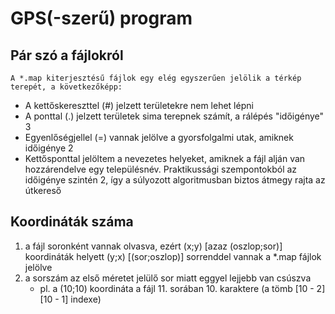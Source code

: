 # GPS(-szerű) program

## Pár szó a fájlokról
	A *.map kiterjesztésű fájlok egy elég egyszerűen jelölik a térkép terepét, a következőképp:
* A kettőskereszttel (#) jelzett területekre nem lehet lépni
* A ponttal (.) jelzett területek sima terepnek számít, a rálépés "időigénye" 3
* Egyenlőségjellel (=) vannak jelölve a gyorsfolgalmi utak, amiknek időigénye 2
* Kettősponttal jelöltem a nevezetes helyeket, amiknek a fájl alján van hozzárendelve egy településnév. Praktikussági szempontokból az időigénye szintén 2, így a súlyozott algoritmusban biztos átmegy rajta az útkereső

## Koordináták száma
1. a fájl soronként vannak olvasva, ezért (x;y) [azaz (oszlop;sor)] koordináták helyett (y;x) [(sor;oszlop)] sorrenddel vannak a *.map fájlok jelölve
2. a sorszám az első méretet jelülő sor miatt eggyel lejjebb van csúszva 
	* pl. a (10;10) koordináta a fájl 11. sorában 10. karaktere (a tömb [10 - 2][10 - 1] indexe)

	